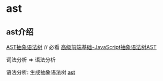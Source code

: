 # ast

## ast介绍

[AST抽象语法树](https://segmentfault.com/a/1190000016231512) // 必看
[高级前端基础-JavaScript抽象语法树AST](https://juejin.cn/post/6844903798347939853)

词法分析 =>  语法分析

语法分析: 生成抽象语法树
[ast](https://resources.jointjs.com/demos/javascript-ast)